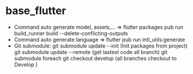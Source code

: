 # base_flutter

- Command auto generate model, assets,... => flutter packages pub run build_runner build --delete-conflicting-outputs
- Command auto generate language => flutter pub run intl_utils:generate
- Git submodule: git submodule update --init (Init packages from project)
  git submodule update --remote (get lastest code all branch)
  git submodule foreach git checkout develop (all branches checkout to Develop )
